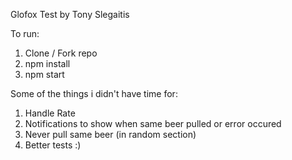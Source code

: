 Glofox Test by Tony Slegaitis

To run:
1) Clone / Fork repo
2) npm install
3) npm start

Some of the things i didn't have time for:

1) Handle Rate
2) Notifications to show when same beer pulled or error occured
3) Never pull same beer (in random section)
4) Better tests :) 